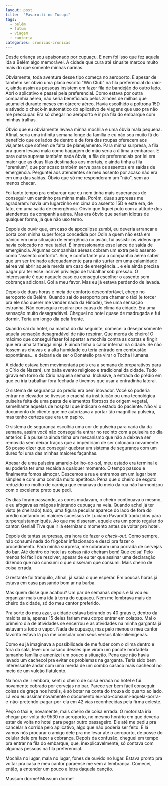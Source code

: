 ```yaml
---
layout: post
title:  "Pavarotti no Tucupi"
tags:
  - belém
  - futum
  - viagem
  - cantoria
categories: cronicas-cronicas
---
```


Desde criança sou apaixonado por cupuaçu. E nem foi isso que fez aquela ida a Belém algo memorável. A cidade que cura até sinusite marcou muito mais do que somente minhas narinas.

Obviamente, toda aventura desse tipo começa no aeroporto. E apesar de também ser óbvio uma placa escrito "Win Club" na fila preferencial do raio-x, ainda assim as pessoas insistem em fazer fila de bandejão do outro lado. Abri o aplicativo e passei pela preferencial. Como estava por outra companhia aérea, não seria beneficiado pelos zilhões de milhas que acumulei durante meses em cárcere aéreo. Havia escolhido a poltrona 15D e ativado o check-in automático do aplicativo de viagens que uso pra não me preocupar. Era só chegar no aeroporto e ir pra fila do embarque com minhas tralhas.

Óbvio que eu obviamente levava minha mochila e uma óbvia mala pequena. Afinal, seria uma infinita semana longe da família e eu não sou muito fã do benefício que os lados de dentro e de fora das roupas oferecem aos viajantes que sofrem de falta de planejamento. Para minha surpresa, a fila pra quem levava mala como bagagem de mão seria a última a embarcar. E para outra supresa também nada óbvia, a fila de preferenciais por lei era maior que as duas filas destinadas aos mortais, e ainda tinha a fila "premium", que por acaso também serve para os assentos em saídas de emergência. Perguntei aos atendentes se meu assento por acaso não era em uma das saídas. Óbvio que só me responderam um "não", sem ao menos checar.

Foi tanto tempo pra embarcar que eu nem tinha mais esperanças de conseguir um cantinho pra minha mala. Porém, duas surpresas me agradaram: havia um lugarzinho em cima do assento 15D e este era, de fato, em uma saída de emergência. Óbvio que fiquei puto com a atitude dos atendentes da companhia aérea. Mas era óbvio que seriam idiotas de qualquer forma, já que não uso terno.

Depois de ouvir que, em caso de apocalipse zumbi, eu deveria arrancar a porta com minha super força concedida por Odin a quem não está em pânico em uma situação de emergência no avião, fui assistir os vídeos que havia colocado no meu tablet. É impressionante esse lance de saída de emergência. Algumas companhias aéreas cobram um extra pelo assento como "assento conforto". Sim, é confortante pra a companhia aérea saber que um ser treinado adequadamente para não surtar em uma calamidade aérea vai abrir aquela merda em caso de emergência... e ele ainda precisa pagar pra ter esse incrível privilégio de trabalhar sob pressão. O interessante é que naquele caso eu consegui escolher o assento sem cobrança adicional. Gol a meu favor. Mas eu já estava perdendo de lavada.

Depois de duas horas e meia de conforto desconfortável, chego no aeroporto de Belém. Quando saí do aeroporto pra chamar o táxi (e torcer pra ele não querer me vender nada da Hinode), tive uma sensação estranha. Não conseguia respirar por causa do clima da cidade. Era uma sensação muito desagradável. Cheguei no hotel quase de madrugada e fui dormir. Teria um longo dia pela frente.

Quando saí do hotel, na manhã do dia seguinte, comecei a desejar somente aquela sensação desagradável de não respirar. Que merda de cheiro! O máximo que consegui fazer foi apertar a mochila contra as costas e fingir que era uma tartaruga ninja. E ainda tinha o calor infernal na cidade. Se não fossem as chuvas e a alta humidade eu teria entrado em combustão expontânea... e deixaria de ser o Donatello pra virar o Tocha Humana.

A cidade estava bem movimentada pois era a semana de preparativos para o Círio de Nazaré, um baita evento religioso e tradicional da cidade. Tudo girava em torno do Círio naquela semana. Inclusive, a entrada do prédio em que eu iria trabalhar fora fechada e tivemos que usar a entradinha lateral.

O sistema de segurança do prédio era bem inovador. Você só poderia entrar no elevador se tivesse o crachá da instituição ou uma tecnológica pulseira feita de uma pasta de elementos fibrosos de origem vegetal, semelhante aquelas de hospital que indicam o estado do paciente. Não vi o documento do cliente que me autorizava a portar tão magnífica pulseira, mas tenho certeza que era um papiro.

O sistema de segurança escolhia uma cor de pulseira para cada dia da semana, assim você não conseguiria entrar no recinto com a pulseira do dia anterior. E a pulseira ainda tinha um mecanismo que não a deixava ser removida sem deixar traços que a impediriam de ser colocada novamente. Só posso dizer que conseguir quebrar um sistema de segurança com um durex foi uma das minhas maiores façanhas.

Apesar de uma pulseira amarelo-brilho-do-sol, meu estado era terminal e eu poderia ter uma recaída a qualquer momento. O tempo passou e finalmente fomos almoçar. Descemos a rua e entramos em um lugar bem simples e com uma comida muito apetitosa. Pena que o cheiro de esgoto reduzido no molho de carniça que emanava do meio da rua não harmonizou com o excelente prato que pedi.

Os dias foram passando, as cores mudavam, o cheiro continuava o mesmo, e eu afogava as mágoas injetando cupuaçu na veia. Quando achei já ter visto (e cheirado) tudo, uma figura peculiar aparece do lado de fora do prédio cantando os maiores sucessos de Luciano Pavarotti traduzidos para turperquistameniquês. Ao que me disseram, aquele era um ponto regular do cantor. Genial! Tive que ir lá eternizar o momento antes de voltar pro hotel.

Depois de tantas surpresas, era hora de fazer o *check-out*. Como sempre, não consumi nada do frigobar inflacionado e desci pra fazer o procedimento. Para minha surpresa, me cobraram uma porrada de cervejas do bar. Até dentro do hotel as coisas não cheiram bem! Que coisa! Pelo menos foi fácil de resolver, apesar de eu ter que assinar uma declaração dizendo que não consumi o que disseram que consumi. Mais cheiro de coisa errada.

O restante foi tranquilo, afinal, já sabia o que esperar. Em poucas horas já estava em casa passando bom ar na barba.

Mas quem disse que acabou? Um par de semanas depois e lá vou eu organizar mais uma ida à terra do cupuaçu. Nem me lembrava mais do cheiro da cidade, só do meu cantor preferido.

Pra sorte do meu azar, a cidade estava beirando os 40 graus e, dentro da maldita sala, apenas 15 deles fariam meu corpo entrar em colapso. Mal o primeiro dia de atividades se encerrou e as atividades na minha garganta já estavam a todo o vapor. Nada de cupuaçu, mas pelo menos o meu cantor favorito estava lá pra me consolar com seus versos ítalo-alienígenas.

Como eu já imaginava a possibilidade de me fuder com o clima dentro e fora da sala, levei um casaco desses que viram um pacote mortadela tamanho família e amenizei um pouco a situação. Pena que não havia levado um cachecol pra evitar os problemas na garganta. Teria sido bem interessante andar com uma merda de um combo casaco mais cachecol no meio de um vulcão flatulento.

Na hora de ir embora, senti o cheiro de coisa errada no hotel e fui novamente cobrado por cervejas no bar. Parece ser bem fácil conseguir coisas de graça nos hotéis, é só botar na conta do trouxa do quarto ao lado. Lá vou eu assinar novamente o documento eu-não-consumi-aquela-porra-e-não-pretendo-pagar-por-ela em 42 vias reconhecidas pela firma celeste.

Peço o táxi e, novamente, mais cheiro de coisa errada. O motorista iria chegar por volta de 9h30 no aeroporto, no mesmo horário em que deveria estar de volta no hotel para pegar outro passageiro. Ele até me pediu pra cancelar a corrida pelo aplicativo, algo que não poderia ser feito. E lá vamos nós procurar o amigo dele pra me levar até o aeroporto, de posse do celular dele pra fazer a cobrança. Depois da confusão, cheguei em tempo pra entrar na fila do embarque, que, inexplicavelmente, só contava com algumas pessoas na fila preferencial.

Mochila no lugar, mala no lugar, fones de ouvido no lugar. Estava pronto pra voltar pra casa e meu cantor paraense me vem à lembrança. Comecei, então, a entender um pouco a letra daquela canção.

Mussum dorme! Mussum dorme!